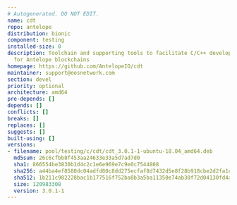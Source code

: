 ```yaml
---
# Autogenerated. DO NOT EDIT.
name: cdt
repo: antelope
distribution: bionic
component: testing
installed-size: 0
description: Toolchain and supporting tools to facilitate C/C++ development of contracts
  for Antelope blockchains
homepage: https://github.com/AntelopeIO/cdt
maintainer: support@eosnetwork.com
section: devel
priority: optional
architecture: amd64
pre-depends: []
depends: []
conflicts: []
breaks: []
replaces: []
suggests: []
built-using: []
versions:
- filename: pool/testing/c/cdt/cdt_3.0.1-1-ubuntu-18.04_amd64.deb
  md5sum: 26c6cfbb8f453aa24633e33a5d7ad7d0
  sha1: 866554be3830b1d4c2c1e6e969e7c9e0c7544808
  sha256: a44ba4ef8580dc04adfd80c8dd275ecfaf8d7432d5e8f28b918cbe2d2fa1cb85
  sha512: 1b211c982228bac1b177516f752ba8b3a5ba11350e74ab30f72d04130fd4a5e8c1aeb0a70097fac9dbb6b487877dda15ba93c638b6a8f4edc2814deb015707b5
  size: 120983308
  version: 3.0.1-1
---
```

